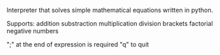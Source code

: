  Interpreter that solves simple mathematical equations written in python.

 Supports:
    addition
    substraction
    multiplication
    division
    brackets
    factorial
    negative numbers

";" at the end of expression is required
"q" to quit

